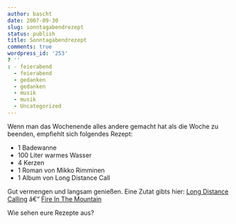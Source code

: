 ```yaml
---
author: bascht
date: 2007-09-30
slug: sonntagabendrezept
status: publish
title: Sonntagabendrezept
comments: true
wordpress_id: '253'
? ''
: - feierabend
  - feierabend
  - gedanken
  - gedanken
  - musik
  - musik
  - Uncategorized
---
```


Wenn man das Wochenende alles andere gemacht hat als die Woche zu
beenden, empfiehlt sich folgendes Rezept:
-   1 Badewanne
-   100 Liter warmes Wasser
-   4 Kerzen
-   1 Roman von Mikko Rimminen
-   1 Album von Long Distance Call

Gut vermengen und langsam genießen. Eine Zutat gibts hier:
[Long Distance Calling](http://www.last.fm/music/Long+Distance+Calling)
â€“
[Fire In The Mountain](http://www.last.fm/music/Long+Distance+Calling/_/Fire+In+The+Mountain)

Wie sehen eure Rezepte aus?



